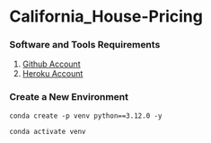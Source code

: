 # California_House-Pricing

### Software and Tools Requirements

1. [Github Account](https://github.com/Abhiramk1712)
2. [Heroku Account](https://dashboard.heroku.com/apps)

### Create a New Environment
```
conda create -p venv python==3.12.0 -y

conda activate venv
```